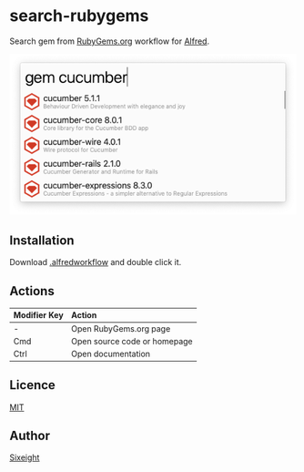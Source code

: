 # search-rubygems

Search gem from [RubyGems.org][] workflow for [Alfred][].

![Screenshot](./screenshot.png)

## Installation

Download [.alfredworkflow](https://github.com/Sixeight/alfred-workflow-search-rubygems/releases) and double click it.

## Actions

| Modifier Key | Action                       |
|:--           |:--                           |
| -            | Open RubyGems.org page       |
| Cmd          | Open source code or homepage |
| Ctrl         | Open documentation           |

## Licence

[MIT](https://github.com/Sixeight/alfred-workflow-search-rubygems/blob/master/LICENSE)

## Author

[Sixeight](https://github.com/Sixeight)


[RubyGems.org]: https://rubygems.org
[Alfred]: https://www.alfredapp.com/
